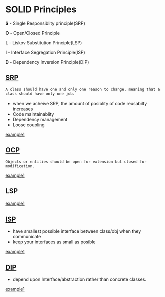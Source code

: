 # SOLID Principles

**S** - Single Responsiblity principle(SRP)

**O** - Open/Closed Principle

**L** - Liskov Substitution Principle(LSP)

**I** - Interface Segregation Principle(ISP)

**D** - Dependency Inversion Principle(DIP)

## [SRP](https://github.com/ajeeth-b/SOLID-Principles/tree/master/SRP)
```
A class should have one and only one reason to change, meaning that a class should have only one job.
```
- when we acheive SRP, the amount of posiblity of code reusabilty increases
- Code maintainablity
- Dependency management
- Loose coupling


[example1](https://github.com/ajeeth-b/SOLID-Principles/tree/master/SRP/example1)

## [OCP](https://github.com/ajeeth-b/SOLID-Principles/tree/master/OCP)
```
Objects or entities should be open for extension but closed for modification.
```


[example1](https://github.com/ajeeth-b/SOLID-Principles/tree/master/OCP/example1)
## LSP


[example1](https://github.com/ajeeth-b/SOLID-Principles/tree/master/LSP/example1)

## [ISP](https://github.com/ajeeth-b/SOLID-Principles/tree/master/ISP)
- have smallest possible interface between class/obj when they communicate
- keep your interfaces as small as posible

[example1](https://github.com/ajeeth-b/SOLID-Principles/tree/master/ISP/example1)

## [DIP](https://github.com/ajeeth-b/SOLID-Principles/tree/master/DIP)
- depend upon Interface/abstraction rather than concrete classes.

[example1](https://github.com/ajeeth-b/SOLID-Principles/tree/master/DIP/example1)